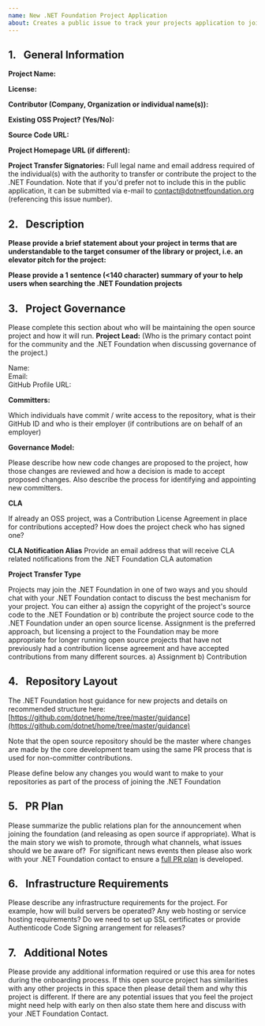 ```yaml
---
name: New .NET Foundation Project Application
about: Creates a public issue to track your projects application to join the .NET Foundation. 
---
```


<!-- 
Instructions:
Thanks for your application to join the .NET Foundation. 

1.  Here is a checklist of steps we’ll follow during the process: [https://github.com/dotnet/foundation/blob/master/guidance/new-projects.md](https://github.com/dotnet/foundation/blob/master/guidance/new-projects.md)
2.  Please fill out the application in the template below. If you prefer to submit via e-mail to keep information private, you can use this [application form](https://github.com/dotnet-foundation/projects/blob/master/OnBoardingQuestionaire.docx) and submit to contact@dotnetfoundation.org, referencing this issue number. You can also fill out the Word document and submit it as an [attachement to the issue](https://help.github.com/en/articles/file-attachments-on-issues-and-pull-requests), via Google Doc, etc. If you have questions, fill out what you know and discuss on the issue.
3.  After review and comment by the advisory council, we will submit your questionnaire to the board of directors recommending we add your project.
4.  We will send you a contribution agreement via DocuSign.
5.  We can announce the project is joining, and work through the other steps on the checklist.


Some common questions that come up on the questionnaire:

*   Project Transfer Signatories section: List the top contributors, with contact e-mail. For most projects, this is the top 1-5 contributors who have contributed more than a few hundred lines of code.
*   Contribution vs Assignment: The difference is in the contribution model is who actually owns the copyright. It is important, but in terms of practical operation of the project it’s pretty transparent.


*   **Contribution:** The project grants the .NET Foundation a license and rights to the intellectual property and source code. The project agrees that it is their work, and the .NET Foundation can protect your copyright.
*   **Assignment:** The project / company gives the .NET Foundation the project, the .NET Foundation grants it back  

 Normally for community projects we recommend contribution. It’s more applicable for projects that have had multiple contributors over a period of time. Assignment is more applicable for a project that was developed in-house by a company, as they have had complete and traceable ownership of the project throughout its lifespan. Either works fine and has little to no day to day impact on the project once it joins from an actual open source development / shipping software point of view. I’d honestly have to go back and check the transfer agreements for a project to tell you what contribution model they chose. So, whatever makes your lawyers happiest is best.
-->

## 1.   General Information

**Project Name:**

**License:**

**Contributor (Company, Organization or individual name(s)):**

**Existing OSS Project? (Yes/No):**

**Source Code URL:**

**Project Homepage URL (if different):**

**Project Transfer Signatories:**
Full legal name and email address required of the individual(s) with the authority to transfer or contribute the project to the .NET Foundation. Note that if you'd prefer not to include this in the public application, it can be submitted via e-mail to contact@dotnetfoundation.org (referencing this issue number).

## 2.   Description
**Please provide a brief statement about your project in terms that are understandable to the target consumer of the library or project, i.e. an elevator pitch for the project:**


**Please provide a 1 sentence (<140 character) summary of your to help users when searching the .NET Foundation projects**

## 3.   Project Governance
Please complete this section about who will be maintaining the open source project and how it will run.
**Project Lead:**
(Who is the primary contact point for the community and the .NET Foundation when discussing governance of the project.)

Name:   
 Email:   
 GitHub Profile URL:

**Committers:**

Which individuals have commit / write access to the repository, what is their GitHub ID and who is their employer (if contributions are on behalf of an employer)

**Governance Model:**

Please describe how new code changes are proposed to the project, how those changes are reviewed and how a decision is made to accept proposed changes. Also describe the process for identifying and appointing new committers.

**CLA**

If already an OSS project, was a Contribution License Agreement in place for contributions accepted? How does the project check who has signed one?

**CLA Notification Alias**
Provide an email address that will receive CLA related notifications from the .NET Foundation CLA automation

**Project Transfer Type**

Projects may join the .NET Foundation in one of two ways and you should chat with your .NET Foundation contact to discuss the best mechanism for your project. You can either a) assign the copyright of the project's source code to the .NET Foundation or b) contribute the project source code to the .NET Foundation under an open source license. Assignment is the preferred approach, but licensing a project to the Foundation may be more appropriate for longer running open source projects that have not previously had a contribution license agreement and have accepted contributions from many different sources.
a) Assignment
b) Contribution


## 4.   Repository Layout
The .NET Foundation host guidance for new projects and details on recommended structure here:
[https://github.com/dotnet/home/tree/master/guidance](https://github.com/dotnet/home/tree/master/guidance)

Note that the open source repository should be the master where changes are made by the core development team using the same PR process that is used for non-committer contributions.

Please define below any changes you would want to make to your repositories as part of the process of joining the .NET Foundation

## 5.   PR Plan
Please summarize the public relations plan for the announcement when joining the foundation (and releasing as open source if appropriate). What is the main story we wish to promote, through what channels, what issues should we be aware of?  For significant news events then please also work with your .NET Foundation contact to ensure a [full PR plan](https://dotnetfoundation.sharepoint.com/Shared%20Documents/PR/Communications%20Plan%20TEMPLATE.docx?web=1) is developed.

## 6.   Infrastructure Requirements
Please describe any infrastructure requirements for the project. For example, how will build servers be operated? Any web hosting or service hosting requirements? Do we need to set up SSL certificates or provide Authenticode Code Signing arrangement for releases?


## 7.   Additional Notes
Please provide any additional information required or use this area for notes during the onboarding process. If this open source project has similarities with any other projects in this space then please detail them and why this project is different. If there are any potential issues that you feel the project might need help with early on then also state them here and discuss with your .NET Foundation Contact.


